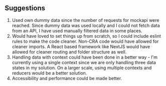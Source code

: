 ## Suggestions

1. Used own dummy data since the number of requests for mockapi were reached. Since dummy data was used locally and I could not fetch data from an API, I have used manually filtered data in some places.
2. Would have loved to set things up from scratch, so I could include eslint rules to make the code cleaner. Non-CRA code would have allowed for cleaner imports. A React based framework like NextJS would have allowed for cleaner routing and folder structure as well. 
3. Handling data with context could have been done in a better way - I'm currently using a single context since we are only handling three data states in my solution. On a larger scale, using multiple contexts and reducers would be a better solution.
4. Accessibility and performance could be made better.